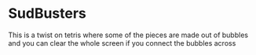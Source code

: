 # SudBusters
 This is a twist on tetris where some of the pieces are made out of bubbles and you can clear the whole screen if you connect the bubbles across
